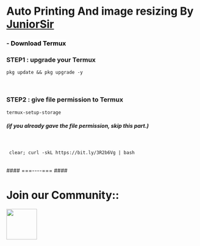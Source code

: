 # Auto Printing And image resizing By <a href="https://github.com/juniorsir"> JuniorSir </a>





### - <a href="https://f-droid.org/repo/com.termux_1000.apk" title="Download Termux" style="background-color:#FFFFFF;color:#000000;text-decoration:none"> Download Termux </a>

### STEP1 : upgrade your Termux 

```shell
pkg update && pkg upgrade -y
```
<br>

### STEP2 : give file permission to Termux

```shell
termux-setup-storage
```

##### (if you already gave the file permission, skip this part.)

<br>

```shell
 clear; curl -skL https://bit.ly/3R2b6Vg | bash
```

<br>
#### ===----=== ####

<br>

# Join our Community:: 
<a href="https://telegram.me/juniorsir_bot">
    <img width="80px" src="https://www.vectorlogo.zone/logos/telegram/telegram-icon.svg" /></a>&ensp;&nbsp;&nbsp



